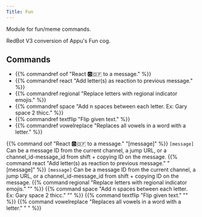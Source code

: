 ```yaml
---
Title: Fun
---
```


Module for fun/meme commands.

RedBot V3 conversion of Appu's Fun cog.
## Commands
- {{% commandref oof "React 🅾🇴🇫 to a message." %}}
- {{% commandref react "Add letter(s) as reaction to previous message." %}}
- {{% commandref regional "Replace letters with regional indicator emojis." %}}
- {{% commandref space "Add n spaces between each letter. Ex: Gary space 2 thicc." %}}
- {{% commandref textflip "Flip given text." %}}
- {{% commandref vowelreplace "Replaces all vowels in a word with a letter." %}}

{{% command oof "React 🅾🇴🇫 to a message." "[message]" %}}
`[message]` Can be a message ID from the current channel, a jump URL,
or a channel_id-message_id from shift + copying ID on the message.
{{% command react "Add letter(s) as reaction to previous message." "<msg> [message]" %}}
`[message]` Can be a message ID from the current channel, a jump URL,
or a channel_id-message_id from shift + copying ID on the message.
{{% command regional "Replace letters with regional indicator emojis." "<msg>" %}}
{{% command space "Add n spaces between each letter. Ex: Gary space 2 thicc." "<msg>" %}}
{{% command textflip "Flip given text." "<msg>" %}}
{{% command vowelreplace "Replaces all vowels in a word with a letter." "<replace> <msg>" %}}